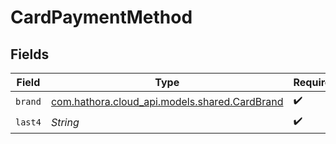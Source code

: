 # CardPaymentMethod


## Fields

| Field                                                                             | Type                                                                              | Required                                                                          | Description                                                                       |
| --------------------------------------------------------------------------------- | --------------------------------------------------------------------------------- | --------------------------------------------------------------------------------- | --------------------------------------------------------------------------------- |
| `brand`                                                                           | [com.hathora.cloud_api.models.shared.CardBrand](../../models/shared/CardBrand.md) | :heavy_check_mark:                                                                | N/A                                                                               |
| `last4`                                                                           | *String*                                                                          | :heavy_check_mark:                                                                | N/A                                                                               |